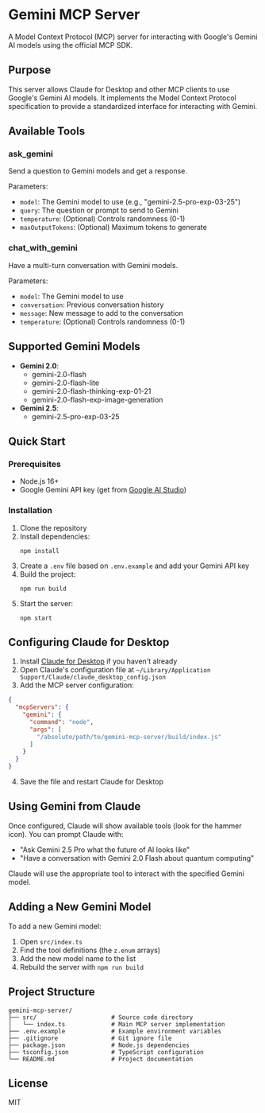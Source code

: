 # Gemini MCP Server

A Model Context Protocol (MCP) server for interacting with Google's Gemini AI models using the official MCP SDK.

## Purpose

This server allows Claude for Desktop and other MCP clients to use Google's Gemini AI models. It implements the Model Context Protocol specification to provide a standardized interface for interacting with Gemini.

## Available Tools

### ask_gemini
Send a question to Gemini models and get a response.

Parameters:
- `model`: The Gemini model to use (e.g., "gemini-2.5-pro-exp-03-25")
- `query`: The question or prompt to send to Gemini
- `temperature`: (Optional) Controls randomness (0-1)
- `maxOutputTokens`: (Optional) Maximum tokens to generate

### chat_with_gemini
Have a multi-turn conversation with Gemini models.

Parameters:
- `model`: The Gemini model to use
- `conversation`: Previous conversation history
- `message`: New message to add to the conversation
- `temperature`: (Optional) Controls randomness (0-1)

## Supported Gemini Models

- **Gemini 2.0**:
  - gemini-2.0-flash
  - gemini-2.0-flash-lite
  - gemini-2.0-flash-thinking-exp-01-21
  - gemini-2.0-flash-exp-image-generation
- **Gemini 2.5**:
  - gemini-2.5-pro-exp-03-25

## Quick Start

### Prerequisites

- Node.js 16+ 
- Google Gemini API key (get from [Google AI Studio](https://ai.google.dev/))

### Installation

1. Clone the repository
2. Install dependencies:
   ```
   npm install
   ```
3. Create a `.env` file based on `.env.example` and add your Gemini API key
4. Build the project:
   ```
   npm run build
   ```
5. Start the server:
   ```
   npm start
   ```

## Configuring Claude for Desktop

1. Install [Claude for Desktop](https://claude.ai/desktop) if you haven't already
2. Open Claude's configuration file at `~/Library/Application Support/Claude/claude_desktop_config.json`
3. Add the MCP server configuration:

```json
{
  "mcpServers": {
    "gemini": {
      "command": "node",
      "args": [
        "/absolute/path/to/gemini-mcp-server/build/index.js"
      ]
    }
  }
}
```

4. Save the file and restart Claude for Desktop

## Using Gemini from Claude

Once configured, Claude will show available tools (look for the hammer icon). You can prompt Claude with:

- "Ask Gemini 2.5 Pro what the future of AI looks like"
- "Have a conversation with Gemini 2.0 Flash about quantum computing"

Claude will use the appropriate tool to interact with the specified Gemini model.

## Adding a New Gemini Model

To add a new Gemini model:

1. Open `src/index.ts`
2. Find the tool definitions (the `z.enum` arrays)
3. Add the new model name to the list
4. Rebuild the server with `npm run build`

## Project Structure

```
gemini-mcp-server/
├── src/                     # Source code directory
│   └── index.ts             # Main MCP server implementation
├── .env.example             # Example environment variables
├── .gitignore               # Git ignore file
├── package.json             # Node.js dependencies
├── tsconfig.json            # TypeScript configuration
└── README.md                # Project documentation
```

## License

MIT